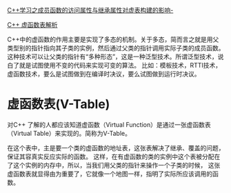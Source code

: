 
[C++学习之成员函数的访问属性与继承属性对虚表构建的影响-](https://blog.csdn.net/xhu_eternalcc/article/details/22399309?utm_medium=distribute.pc_relevant.none-task-blog-title-10&spm=1001.2101.3001.4242)

[C++ 虚函数表解析](https://blog.csdn.net/haoel/article/details/1948051/)

C++中的虚函数的作用主要是实现了多态的机制。关于多态，简而言之就是用父类型别的指针指向其子类的实例，然后通过父类的指针调用实际子类的成员函数。
这种技术可以让父类的指针有“多种形态”，这是一种泛型技术。所谓泛型技术，说白了就是试图使用不变的代码来实现可变的算法。
比如：模板技术，RTTI技术，虚函数技术，要么是试图做到在编译时决议，要么试图做到运行时决议。

# 虚函数表(V-Table)

对C++ 了解的人都应该知道虚函数（Virtual Function）是通过一张虚函数表（Virtual Table）来实现的。简称为V-Table。

在这个表中，主是要一个类的虚函数的地址表，这张表解决了继承、覆盖的问题，保证其容真实反应实际的函数。
这样，在有虚函数的类的实例中这个表被分配在了这个实例的内存中，所以，当我们用父类的指针来操作一个子类的时候，
这张虚函数表就显得由为重要了，它就像一个地图一样，指明了实际所应该调用的函数。
